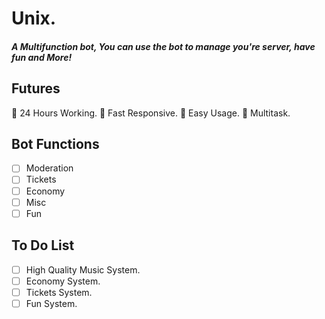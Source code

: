 # Unix.
##### A Multifunction bot, You can use the bot to manage you're server, have fun and More!
## Futures

:large_blue_diamond: 24 Hours Working.
:large_blue_diamond: Fast Responsive.
:large_blue_diamond: Easy Usage.
:large_blue_diamond: Multitask.

## Bot Functions
- [ ] Moderation
- [ ] Tickets
- [ ] Economy
- [ ] Misc
- [ ] Fun

## To Do List
- [ ] High Quality Music System.
- [ ] Economy System.
- [ ] Tickets System.
- [ ] Fun System.
